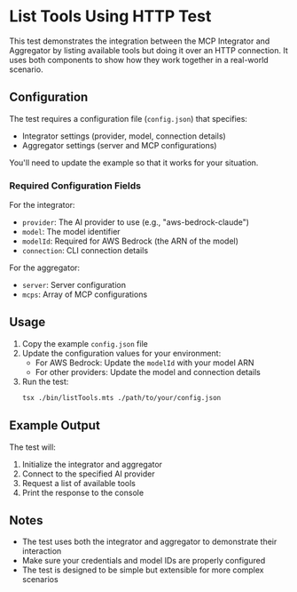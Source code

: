 # List Tools Using HTTP Test

This test demonstrates the integration between the MCP Integrator and Aggregator by listing available tools but doing it over an HTTP connection. It uses both components to show how they work together in a real-world scenario.

## Configuration

The test requires a configuration file (`config.json`) that specifies:

- Integrator settings (provider, model, connection details)
- Aggregator settings (server and MCP configurations)

You'll need to update the example so that it works for your situation.

### Required Configuration Fields

For the integrator:

- `provider`: The AI provider to use (e.g., "aws-bedrock-claude")
- `model`: The model identifier
- `modelId`: Required for AWS Bedrock (the ARN of the model)
- `connection`: CLI connection details

For the aggregator:

- `server`: Server configuration
- `mcps`: Array of MCP configurations

## Usage

1. Copy the example `config.json` file
2. Update the configuration values for your environment:
   - For AWS Bedrock: Update the `modelId` with your model ARN
   - For other providers: Update the model and connection details
3. Run the test:
   ```bash
   tsx ./bin/listTools.mts ./path/to/your/config.json
   ```

## Example Output

The test will:

1. Initialize the integrator and aggregator
2. Connect to the specified AI provider
3. Request a list of available tools
4. Print the response to the console

## Notes

- The test uses both the integrator and aggregator to demonstrate their interaction
- Make sure your credentials and model IDs are properly configured
- The test is designed to be simple but extensible for more complex scenarios
